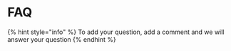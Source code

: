 # FAQ

{% hint style="info" %}
To add your question, add a comment and we will answer your question
{% endhint %}
